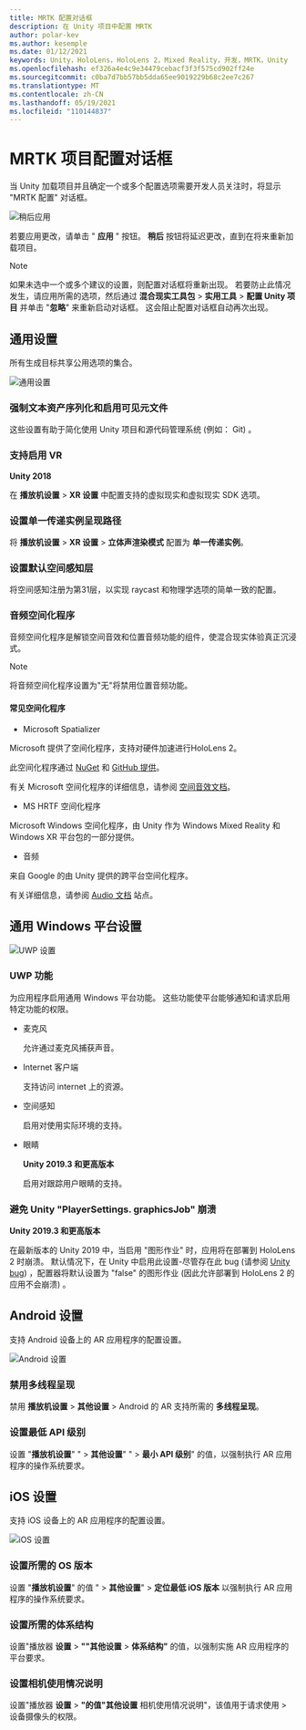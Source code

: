```yaml
---
title: MRTK 配置对话框
description: 在 Unity 项目中配置 MRTK
author: polar-kev
ms.author: kesemple
ms.date: 01/12/2021
keywords: Unity，HoloLens，HoloLens 2，Mixed Reality，开发，MRTK，Unity
ms.openlocfilehash: ef326a4e4c9e34479cebacf3f3f575cd902ff24e
ms.sourcegitcommit: c0ba7d7bb57bb5dda65ee9019229b68c2ee7c267
ms.translationtype: MT
ms.contentlocale: zh-CN
ms.lasthandoff: 05/19/2021
ms.locfileid: "110144837"
---
```

# <a name="mrtk-project-configuration-dialog"></a>MRTK 项目配置对话框

当 Unity 加载项目并且确定一个或多个配置选项需要开发人员关注时，将显示 "MRTK 配置" 对话框。

![稍后应用](../features/images/configuration-dialog/ConfigurationDialogHeader.png)

若要应用更改，请单击 " **应用** " 按钮。 **稍后** 按钮将延迟更改，直到在将来重新加载项目。

> [!NOTE]
> 如果未选中一个或多个建议的设置，则配置对话框将重新出现。 若要防止此情况发生，请应用所需的选项，然后通过 **混合现实工具包**  >  **实用工具**  >  **配置 Unity 项目** 并单击 "**忽略**" 来重新启动对话框。 这会阻止配置对话框自动再次出现。

## <a name="common-settings"></a>通用设置

所有生成目标共享公用选项的集合。

![通用设置](../features/images/configuration-dialog/ConfigurationDialogCommonSettings.png)

### <a name="force-text-asset-serialization-and-enable-visible-meta-files"></a>强制文本资产序列化和启用可见元文件

这些设置有助于简化使用 Unity 项目和源代码管理系统 (例如： Git) 。

### <a name="enable-vr-supported"></a>支持启用 VR

**Unity 2018**

在 **播放机设置**  >  **XR 设置** 中配置支持的虚拟现实和虚拟现实 SDK 选项。

### <a name="set-single-pass-instanced-rendering-path"></a>设置单一传递实例呈现路径

将 **播放机设置**  >  **XR 设置**  >  **立体声渲染模式** 配置为 **单一传递实例**。

### <a name="set-default-spatial-awareness-layer"></a>设置默认空间感知层

将空间感知注册为第31层，以实现 raycast 和物理学选项的简单一致的配置。

### <a name="audio-spatializer"></a>音频空间化程序

音频空间化程序是解锁空间音效和位置音频功能的组件，使混合现实体验真正沉浸式。

> [!NOTE]
> 将音频空间化程序设置为"无"将禁用位置音频功能。

#### <a name="common-spatializers"></a>常见空间化程序

- Microsoft Spatializer

Microsoft 提供了空间化程序，支持对硬件加速进行HoloLens 2。

此空间化程序通过 [NuGet](https://www.nuget.org/packages/Microsoft.SpatialAudio.Spatializer.Unity/) 和 [GitHub 提供](https://github.com/microsoft/spatialaudio-unity)。

有关 Microsoft 空间化程序的详细信息，请参阅 [空间音效文档](/windows/mixed-reality/spatial-sound-in-unity)。

- MS HRTF 空间化程序

Microsoft Windows 空间化程序，由 Unity 作为 Windows Mixed Reality 和 Windows XR 平台包的一部分提供。

- 音频

来自 Google 的由 Unity 提供的跨平台空间化程序。

有关详细信息，请参阅 [Audio 文档](https://resonance-audio.github.io/resonance-audio/develop/unity/getting-started) 站点。

## <a name="universal-windows-platform-settings"></a>通用 Windows 平台设置

![UWP 设置](../features/images/configuration-dialog/ConfigurationDialogUWPSettings.png)

### <a name="uwp-capabilities"></a>UWP 功能

为应用程序启用通用 Windows 平台功能。 这些功能使平台能够通知和请求启用特定功能的权限。

- 麦克风

  允许通过麦克风捕获声音。

- Internet 客户端

  支持访问 internet 上的资源。

- 空间感知

  启用对使用实际环境的支持。

- 眼睛

  **Unity 2019.3 和更高版本**

  启用对跟踪用户眼睛的支持。

### <a name="avoid-unity-playersettingsgraphicsjob-crash"></a>避免 Unity "PlayerSettings. graphicsJob" 崩溃

**Unity 2019.3 和更高版本**

在最新版本的 Unity 2019 中，当启用 "图形作业" 时，应用将在部署到 HoloLens 2 时崩溃。
默认情况下，在 Unity 中启用此设置-尽管存在此 bug (请参阅 [Unity bug](https://issuetracker.unity3d.com/issues/enabling-graphics-jobs-in-2019-dot-3-x-results-in-a-crash-or-nothing-rendering-on-hololens-2)) ，配置器将默认设置为 "false" 的图形作业 (因此允许部署到 HoloLens 2 的应用不会崩溃) 。

## <a name="android-settings"></a>Android 设置

支持 Android 设备上的 AR 应用程序的配置设置。

![Android 设置](../features/images/configuration-dialog/ConfigurationDialogAndroidSettings.png)

### <a name="disable-multi-threaded-rendering"></a>禁用多线程呈现

禁用 **播放机设置**  >  **其他设置**  >  Android 的 AR 支持所需的 **多线程呈现**。

### <a name="set-minimum-api-level"></a>设置最低 API 级别

设置 "**播放机设置**" "  >  **其他设置**" "  >  **最小 API 级别**" 的值，以强制执行 AR 应用程序的操作系统要求。

## <a name="ios-settings"></a>iOS 设置

支持 iOS 设备上的 AR 应用程序的配置设置。

![iOS 设置](../features/images/configuration-dialog/ConfigurationDialogiOSSettings.png)

### <a name="set-required-os-version"></a>设置所需的 OS 版本

设置 "**播放机设置**" 的值 "  >  **其他设置**"  >  **定位最低 iOS 版本** 以强制执行 AR 应用程序的操作系统要求。

### <a name="set-required-architecture"></a>设置所需的体系结构

设置"播放器 **设置**  >  **""其他设置**  >  **体系结构"** 的值，以强制实施 AR 应用程序的平台要求。

### <a name="set-camera-usage-descriptions"></a>设置相机使用情况说明

设置"播放器 **设置**  >  **"的值"其他设置** 相机使用情况说明"，该值用于请求使用  >  设备摄像头的权限。